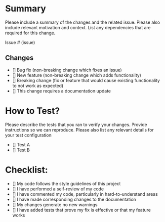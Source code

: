 # Summary

Please include a summary of the changes and the related issue. Please also include relevant motivation and context. List any dependencies that are required for this change.

Issue # (issue)

## Changes

- [] Bug fix (non-breaking change which fixes an issue)
- [] New feature (non-breaking change which adds functionality)
- [] Breaking change (fix or feature that would cause existing functionality to not work as expected)
- [] This change requires a documentation update

# How to Test?

Please describe the tests that you ran to verify your changes. Provide instructions so we can reproduce. Please also list any relevant details for your test configuration

- [] Test A
- [] Test B


# Checklist:

- [] My code follows the style guidelines of this project
- [] I have performed a self-review of my code
- [] I have commented my code, particularly in hard-to-understand areas
- [] I have made corresponding changes to the documentation
- [] My changes generate no new warnings
- [] I have added tests that prove my fix is effective or that my feature works
